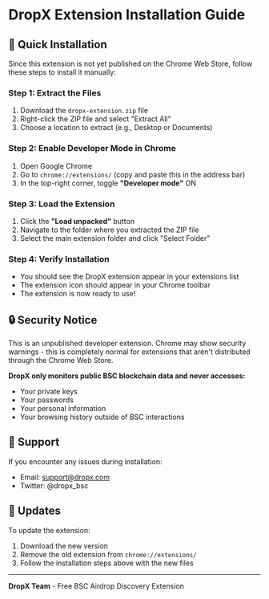 # DropX Extension Installation Guide

## 🚀 Quick Installation

Since this extension is not yet published on the Chrome Web Store, follow these steps to install it manually:

### Step 1: Extract the Files
1. Download the `dropx-extension.zip` file
2. Right-click the ZIP file and select "Extract All"
3. Choose a location to extract (e.g., Desktop or Documents)

### Step 2: Enable Developer Mode in Chrome
1. Open Google Chrome
2. Go to `chrome://extensions/` (copy and paste this in the address bar)
3. In the top-right corner, toggle **"Developer mode"** ON

### Step 3: Load the Extension
1. Click the **"Load unpacked"** button
2. Navigate to the folder where you extracted the ZIP file
3. Select the main extension folder and click "Select Folder"

### Step 4: Verify Installation
- You should see the DropX extension appear in your extensions list
- The extension icon should appear in your Chrome toolbar
- The extension is now ready to use!

## 🔒 Security Notice

This is an unpublished developer extension. Chrome may show security warnings - this is completely normal for extensions that aren't distributed through the Chrome Web Store.

**DropX only monitors public BSC blockchain data and never accesses:**
- Your private keys
- Your passwords
- Your personal information
- Your browsing history outside of BSC interactions

## 📧 Support

If you encounter any issues during installation:
- Email: support@dropx.com
- Twitter: @dropx_bsc

## 🔄 Updates

To update the extension:
1. Download the new version
2. Remove the old extension from `chrome://extensions/`
3. Follow the installation steps above with the new files

---

**DropX Team** - Free BSC Airdrop Discovery Extension